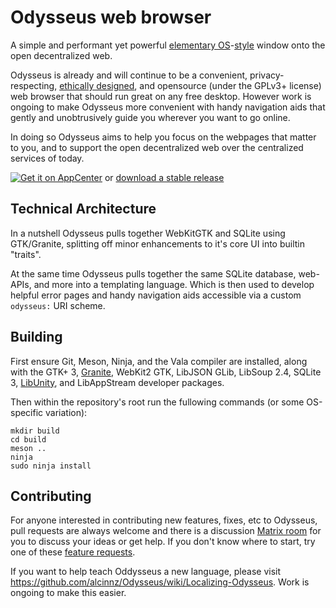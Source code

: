 Odysseus web browser
====================

A simple and performant yet powerful [elementary OS](https://elementary.io/)-[style](https://elementary.io/docs/human-interface-guidelines) window onto the open decentralized web.

Odysseus is already and will continue to be a convenient, privacy-respecting,
[ethically designed](https://2017.ind.ie/ethical-design/), and opensource
(under the GPLv3+ license) web browser that should run great on any free desktop.
However work is ongoing to make Odysseus more convenient with handy navigation
aids that gently and unobtrusively guide you wherever you want to go online.

In doing so Odysseus aims to help you focus on the webpages that matter to you,
and to support the open decentralized web over the centralized services of today.

[![Get it on AppCenter](https://appcenter.elementary.io/badge.svg)](https://appcenter.elementary.io/com.github.alcinnz.odysseus.desktop) or [download a stable release](https://github.com/alcinnz/Odysseus/releases)

Technical Architecture
----------------------
In a nutshell Odysseus pulls together WebKitGTK and SQLite using GTK/Granite, splitting off minor enhancements to it's core UI into builtin "traits".

At the same time Odysseus pulls together the same SQLite database, web-APIs, and more into a templating language. Which is then used to develop helpful error pages and handy navigation aids accessible via a custom `odysseus:` URI scheme.

Building
----------

First ensure Git, Meson, Ninja, and the Vala compiler are installed, along with the GTK+ 3, [Granite](https://github.com/elementary/granite), WebKit2 GTK, LibJSON GLib, LibSoup 2.4, SQLite 3, [LibUnity](https://launchpad.net/libunity), and LibAppStream developer packages.

Then within the repository's root run the fullowing commands (or some OS-specific variation):

    mkdir build
    cd build
    meson ..
    ninja
    sudo ninja install


Contributing
------------

For anyone interested in contributing new features, fixes, etc to Odysseus, pull requests are always welcome and there is a discussion [Matrix room](https://riot.im/app/#/room/#odysseus-web:matrix.org) for you to discuss your ideas or get help. If you don't know where to start, try one of these [feature requests](https://github.com/alcinnz/Odysseus/issues?q=is%3Aopen+is%3Aissue+label%3AEasy+label%3A%22help+wanted%22).

If you want to help teach Oddysseus a new language, please visit https://github.com/alcinnz/Odysseus/wiki/Localizing-Odysseus. Work is ongoing to make this easier.
